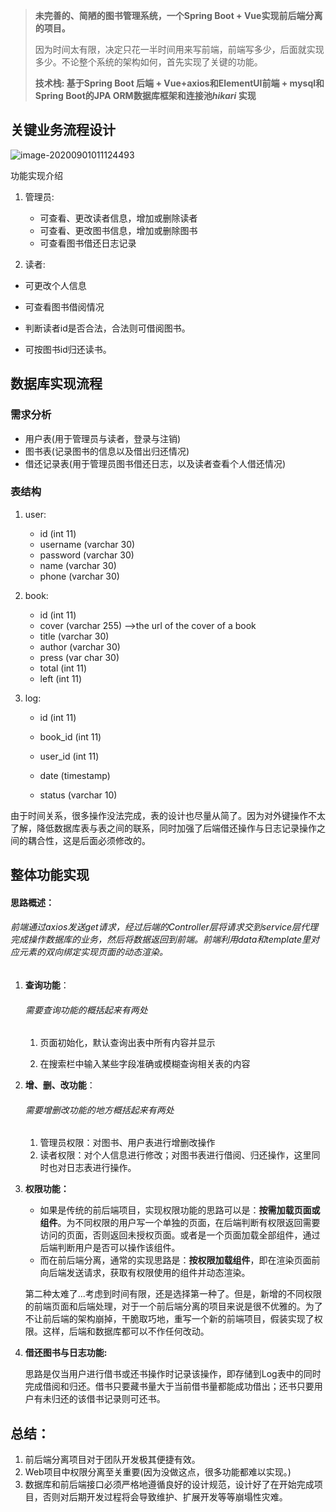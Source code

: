 > **未完善的、简陋的图书管理系统，一个Spring Boot + Vue实现前后端分离的项目。**
>
> 因为时间太有限，决定只花一半时间用来写前端，前端写多少，后面就实现多少。不论整个系统的架构如何，首先实现了关键的功能。
>
> **技术栈: 基于Spring Boot 后端 + Vue+axios和ElementUI前端 + mysql和Spring Boot的JPA ORM数据库框架和连接池*hikari* 实现**





## 关键业务流程设计

![image-20200901011124493](D:\Environment\CodeForJava\Exp\Exp-Final\image-20200901011124493.png)

功能实现介绍

1. 管理员: 
   - 可查看、更改读者信息，增加或删除读者
   - 可查看、更改图书信息，增加或删除图书
   - 可查看图书借还日志记录
   
2.  读者:
   
   - 可更改个人信息
   
   - 可查看图书借阅情况
   - 判断读者id是否合法，合法则可借阅图书。
   - 可按图书id归还读书。



## 数据库实现流程

### 需求分析

- 用户表(用于管理员与读者，登录与注销)
- 图书表(记录图书的信息以及借出归还情况)
- 借还记录表(用于管理员图书借还日志，以及读者查看个人借还情况)

### 表结构

1. user: 
   - id  (int 11)
   - username  (varchar 30)
   - password  (varchar 30)
   - name  (varchar 30)
   - phone (varchar 30)
   
2. book:
   - id  (int 11)
   - cover  (varchar 255) —>the url of the cover of a book
   - title  (varchar 30)
   - author  (varchar 30)
   - press (var char 30)
   - total  (int 11)
   - left  (int 11)
   
3. log:
   
   - id (int 11)
   
   - book_id (int 11)
   - user_id (int 11)
   - date (timestamp)
   - status  (varchar 10)

由于时间关系，很多操作没法完成，表的设计也尽量从简了。因为对外键操作不太了解，降低数据库表与表之间的联系，同时加强了后端借还操作与日志记录操作之间的耦合性，这是后面必须修改的。



## 整体功能实现

#### 思路概述：

###### 前端通过axios发送get请求，经过后端的Controller层将请求交到service层代理完成操作数据库的业务，然后将数据返回到前端。前端利用data和template里对应元素的双向绑定实现页面的动态渲染。

1. **查询功能**：

   ###### 需要查询功能的概括起来有两处

   1. 页面初始化，默认查询出表中所有内容并显示

   2. 在搜索栏中输入某些字段准确或模糊查询相关表的内容

2. **增、删、改功能**：

   ######  需要增删改功能的地方概括起来有两处

   1. 管理员权限：对图书、用户表进行增删改操作
   2. 读者权限：对个人信息进行修改；对图书表进行借阅、归还操作，这里同时也对日志表进行操作。

3. **权限功能：**

   - 如果是传统的前后端项目，实现权限功能的思路可以是：**按需加载页面或组件**。为不同权限的用户写一个单独的页面，在后端判断有权限返回需要访问的页面，否则返回未授权页面。或者是一个页面加载全部组件，通过后端判断用户是否可以操作该组件。
   - 而在前后端分离，通常的实现思路是：**按权限加载组件**，即在渲染页面前向后端发送请求，获取有权限使用的组件并动态渲染。

   第二种太难了...考虑到时间有限，还是选择第一种了。但是，新增的不同权限的前端页面和后端处理，对于一个前后端分离的项目来说是很不优雅的。为了不让前后端的架构崩掉，干脆取巧地，重写一个新的前端项目，假装实现了权限。这样，后端和数据库都可以不作任何改动。

4. **借还图书与日志功能:**

   思路是仅当用户进行借书或还书操作时记录该操作，即存储到Log表中的同时完成借阅和归还。借书只要藏书量大于当前借书量都能成功借出；还书只要用户有未归还的该借书记录则可还书。

## 总结：

1. 前后端分离项目对于团队开发极其便捷有效。
2. Web项目中权限分离至关重要(因为没做这点，很多功能都难以实现。)
3. 数据库和前后端接口必须严格地遵循良好的设计规范，设计好了在开始完成项目，否则对后期开发过程将会导致维护、扩展开发等等崩塌性灾难。